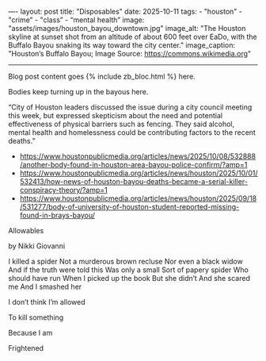 —-
layout: post
title: "Disposables"
date: 2025-10-11
tags:
    - "houston"
    - "crime"
    - "class”
    - “mental health”
image: "assets/images/houston_bayou_downtown.jpg"
image_alt: "The Houston skyline at sunset shot from an altitude of about 600 feet over EaDo, with the Buffalo Bayou snaking its way toward the city center." 
image_caption: "Houston’s Buffalo Bayou; Image Source: https://commons.wikimedia.org"

---
Blog post content goes {% include zb_bloc.html %} here.

Bodies keep turning up in the bayous here. 

“City of Houston leaders discussed the issue during a city council meeting this week, but expressed skepticism about the need and potential effectiveness of physical barriers such as fencing. They said alcohol, mental health and homelessness could be contributing factors to the recent deaths.”

- https://www.houstonpublicmedia.org/articles/news/2025/10/08/532888/another-body-found-in-houston-area-bayou-police-confirm/?amp=1
- https://www.houstonpublicmedia.org/articles/news/houston/2025/10/01/532413/how-news-of-houston-bayou-deaths-became-a-serial-killer-conspiracy-theory/?amp=1
- https://www.houstonpublicmedia.org/articles/news/houston/2025/09/18/531277/body-of-university-of-houston-student-reported-missing-found-in-brays-bayou/

Allowables

by Nikki Giovanni

I killed a spider
Not a murderous brown recluse
Nor even a black widow
And if the truth were told this
Was only a small
Sort of papery spider
Who should have run
When I picked up the book
But she didn’t
And she scared me
And I smashed her

I don’t think
I’m allowed

To kill something

Because I am

Frightened
